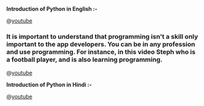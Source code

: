 **Introduction of Python in English :-**

@[youtube](UlpurGz1-TU) 

### It is important to understand that programming isn't a skill only important to the app developers. You can be in any profession and use programming. For instance, in this video Steph who is a football player, and is also learning programming.

@[youtube](NYzN0a1U8mI&t=31s)




**Introduction of Python in Hindi :-**

@[youtube](iWNpVTYSt74) 
